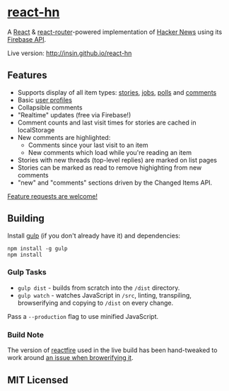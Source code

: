 # [react-hn](http://insin.github.io/react-hn)

A [React](http://facebook.github.io/react) &
[react-router](https://github.com/rackt/react-router)-powered implementation of
[Hacker News](https://news.ycombinator.com) using its
[Firebase API](https://github.com/HackerNews/API).

Live version: http://insin.github.io/react-hn

## Features

* Supports display of all item types:
  [stories](http://insin.github.io/react-hn/#/story/8863),
  [jobs](http://insin.github.io/react-hn/#/job/8426937),
  [polls](http://insin.github.io/react-hn/#/poll/126809) and
  [comments](http://insin.github.io/react-hn/#/comment/8054455)
* Basic [user profiles](http://insin.github.io/react-hn/#/user/patio11)
* Collapsible comments
* "Realtime" updates (free via Firebase!)
* Comment counts and last visit times for stories are cached in localStorage
* New comments are highlighted:
  * Comments since your last visit to an item
  * New comments which load while you're reading an item
* Stories with new threads (top-level replies) are marked on list pages
* Stories can be marked as read to remove highighting from new comments
* "new" and "comments" sections driven by the Changed Items API.

[Feature requests are welcome!](https://github.com/insin/react-hn/issues/new)

## Building

Install [gulp](https://github.com/gulpjs/gulp/) (if you don't already have it)
and dependencies:

```
npm install -g gulp
npm install
```

### Gulp Tasks

* `gulp dist` - builds from scratch into the `/dist` directory.
* `gulp watch` - watches JavaScript in `/src`, linting, transpiling, browserifying
  and copying to `/dist` on every change.

Pass a `--production` flag to use minified JavaScript.

### Build Note

The version of [reactfire](https://github.com/firebase/reactfire) used in the
live build has been hand-tweaked to work around
[an issue when browerifying it](https://github.com/firebase/reactfire/pull/17).

## MIT Licensed